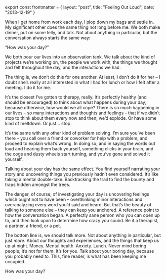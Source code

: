 export const frontmatter = {
layout: "post",
title: "Feeling Out Loud",
date: "2013-12-19"
}



When I get home from work each day, I plop down my bags and settle in. My
significant other does the same thing not long before me. We both make dinner,
put on some telly, and talk. Not about anything in particular, but the
conversation always starts the same way:

“How was your day?”

We both pour our lives into an observation tank. We talk about the kind of
projects we’re working on, the people we work with, the things we thought and
felt throughout the day, and the interactions we had.

The thing is, we don’t do this for one another. At least, I don’t do it for her
– I doubt she’s really at all interested in what I had for lunch or how I felt
after a meeting. I do it for me.

It’s the closest I’ve gotten to therapy, really. It’s perfectly healthy (and
should be encouraged) to think about what happens during your day, because
otherwise, how would we all cope? There is so much happening in our lives – so
many interactions and thoughts and feelings – that if we didn’t stop to think
about them every now and then, we’d explode. Or have some kind of meltdown. Or
just… stop.

It’s the same with any other kind of problem solving. I’m sure you’ve been there
– you call over a friend or coworker for help with a problem, and proceed to
explain what’s wrong. In doing so, and in saying the words out loud and hearing
them back yourself, something clicks in your brain, and the cogs and dusty
wheels start turning, and you’ve gone and solved it yourself.

Talking about your day has the same effect. You find yourself narrating your
story and uncovering things you previously hadn’t even considered. It’s like
taking a mental double-take. Backtracking the trail to find the bounty and traps
hidden amongst the trees.

The danger, of course, of investigating your day is uncovering feelings which
ought not to have been – overthinking minor interactions and overanalyzing every
word you’d said and heard. But that’s the beauty of talking to someone else –
they can keep you anchored. A reference point to how the conversation began. A
perfectly sane person who you can open up to, and then look upon to determine
how crazy you sound. Be it a therapist, a partner, a friend, or a pet.

The bottom line is, we should talk more. Not about anything in particular, but
just _more_. About our thoughts and experiences, and the things that keep us up
at night. Money. Mental health. Anxiety. Lunch. Never mind boring people; it’s
not for them. It’s for you. Talk about your boring day, because you probably
need to. This, fine reader, is what has been keeping me occupied.

How was your day?
